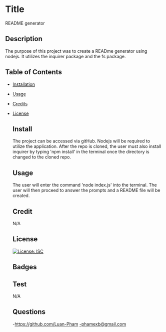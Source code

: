 # Title

README generator

## Description

The purpose of this project was to create a READme generator using nodejs. It utilizes the inquirer package and the fs package.

## Table of Contents

- [Installation](#install)
- [Usage](#usage)
- [Credits](#contribute)
- [License](#license)

  ## Install

  The project can be accessed via gitHub. Nodejs will be required to utilize the application. After the repo is cloned, the user must also install inquirer by typing 'npm install' in the terminal once the directory is changed to the cloned repo.

  ## Usage

  The user will enter the command 'node index.js' into the terminal. The user will then proceed to answer the prompts and a README file will be created.

  ## Credit

  N/A

  ## License

  [![License: ISC](https://img.shields.io/badge/License-ISC-blue.svg)](https://opensource.org/licenses/ISC)

  ## Badges

  ## Test

  N/A

  ## Questions

  -https://github.com/Luan-Pham
  -phamexb@gmail.com
